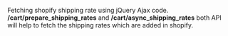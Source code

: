 Fetching shopify shipping rate using jQuery Ajax code. **/cart/prepare_shipping_rates** and **/cart/async_shipping_rates** both API will help to fetch the shipping rates which are added in shopify.
